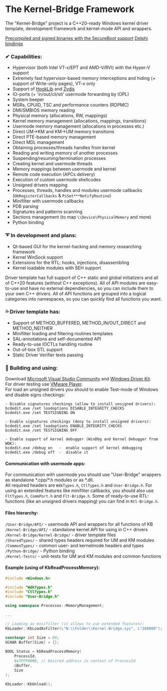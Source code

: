 # The Kernel-Bridge Framework
The "Kernel-Bridge" project is a C++20-ready Windows kernel driver template, development framework and
kernel-mode API and wrappers.  
  
[Precompiled and signed binaries with the SecureBoot support](https://github.com/HoShiMin/Kernel-Bridge/releases)
[Delphi bindings](https://github.com/diversenok/Kernel-Bridge-Delphi-Connector)
  
### ✔ Capabilities:
* Hypervisor (both Intel VT-x/EPT and AMD-V/RVI) with the Hyper-V support
* Extremely fast hypervisor-based memory interceptions and hiding (+ support of Write-only pages), VT-x only
* Support of [HookLib](https://github.com/HoShiMin/HookLib) and [Zydis](https://github.com/zyantific/zydis)
* IO-ports (+ 'in/out/cli/sti' usermode forwarding by IOPL)
* System beeper
* MSRs, CPUID, TSC and performance counters (RDPMC)
* DMI/SMBIOS memory reading
* Physical memory (allocations, RW, mappings)
* Kernel memory management (allocations, mappings, transitions)
* Usermode memory management (allocations in processes etc.)
* Direct UM->KM and KM->UM memory transitions
* Direct PTE-based memory management
* Direct MDL management
* Obtaining processes/threads handles from kernel
* Reading and writing memory of another processes
* Suspending/resuming/termination processes
* Creating kernel and usermode threads
* Memory mappings between usermode and kernel
* Remote code execution (APCs delivery)
* Execution of custom usermode shellcodes
* Unsigned drivers mapping
* Processes, threads, handles and modules usermode callbacks (`ObRegisterCallbacks` & `PsSet***NotifyRoutine`)
* Minifilter with usermode callbacks
* PDB parsing
* Signatures and patterns scanning
* Sections management (to map `\\Device\PhysicalMemory` and more)
* Python binding
  
### ➰ In development and plans:
* Qt-based GUI for the kernel-hacking and memory researching framework
* Kernel WinSock support
* Extensions for the RTL: hooks, injections, disassembling
* Kernel loadable modules with SEH support
  
Driver template has full support of C++ static and global initializers and all of C++20 features (without C++ exceptions). All of API modules are easy-to-use and have no external dependiencies, so you can include them to your own C++ drivers. All of API functions are grouped into a logical categories into namespaces, so you can quickly find all functions you want.
  
### 💦 Driver template has:
* Support of METHOD_BUFFERED, METHOD_IN/OUT_DIRECT and METHOD_NEITHER
* Minifilter loading and filtering routines templates
* SAL-annotations and self-documented API
* Ready-to-use IOCTLs handling routine
* Out-of-box STL support
* Static Driver Verifier tests passing
  
### 💨 Building and using:  
Download [Microsoft Visual Studio Community](https://visualstudio.microsoft.com/downloads/) and [Windows Driver Kit](https://docs.microsoft.com/en-us/windows-hardware/drivers/download-the-wdk).  
For driver testing use [VMware Player](https://my.vmware.com/en/web/vmware/free#desktop_end_user_computing/vmware_workstation_player/14_0).  
For load an unsigned drivers you should to enable Test-mode of Windows and disable signs checkings:
```
- Disable signatures checkings (allow to install unsigned drivers):
bcdedit.exe /set loadoptions DISABLE_INTEGRITY_CHECKS
bcdedit.exe /set TESTSIGNING ON

- Enable signatures checkings (deny to install unsigned drivers):
bcdedit.exe /set loadoptions ENABLE_INTEGRITY_CHECKS
bcdedit.exe /set TESTSIGNING OFF

- Enable support of kernel debugger (WinDbg and Kernel Debugger from WDK):
bcdedit.exe /debug on   -  enable support of kernel debugging
bcdedit.exe /debug off  -  disable it
```
  
#### Communication with usermode apps:  
For communication with usermode you should use "User-Bridge" wrappers as standalone \*.cpp/\*.h modules or as \*.dll.  
All required headers are `WdkTypes.h`, `CtlTypes.h` and `User-Bridge.h`. For using an extended features like minifilter callbacks, you should also use `FltTypes.h`, `CommPort.h` and `Flt-Bridge.h`. Some of ready-to-use RTL-functions (like an unsigned drivers mapping) you can find in `Rtl-Bridge.h`.
  
#### Files hierarchy:
`/User-Bridge/API/` - usermode API and wrappers for all functions of KB  
`/Kernel-Bridge/API/` - standalone kernel API for using in C++ drivers  
`/Kernel-Bridge/Kernel-Bridge/` - driver template files  
`/SharedTypes/` - shared types headers required for UM and KM modules  
`/CommonTypes/` - common user- and kernelmode headers and types  
`/Python-Bridge/` - Python binding  
`/Kernel-Tests/` - unit-tests for UM and KM modules and common functions  
  
#### Example (using of KbReadProcessMemory):
```cpp
#include <Windows.h>

#include "WdkTypes.h"
#include "CtlTypes.h"
#include "User-Bridge.h"

using namespace Processes::MemoryManagement;

...

// Loading as minifilter (it allows to use extended features):
KbLoader::KbLoadAsFilter(L"N:\\Folder\\Kernel-Bridge.sys", L"260000");

constexpr int Size = 64;
UCHAR Buffer[Size] = {};
 
BOOL Status = KbReadProcessMemory(
    ProcessId,
    0x7FFF0000, // Desired address in context of ProcessId
    &Buffer,
    Size
);

KbLoader::KbUnload();
```
